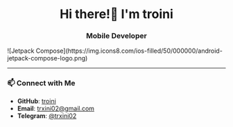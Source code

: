 <h1 align="center">Hi there!👋 I'm troini</h1>
<h3 align="center">Mobile Developer  </h3>
![Jetpack Compose](https://img.icons8.com/ios-filled/50/000000/android-jetpack-compose-logo.png)

---

### 📫 Connect with Me

- **GitHub**: [troini](https://github.com/troini)
- **Email**: [trxini02@gmail.com](mailto:trxini02@gmail.com)
- **Telegram**: [@trxini02](https://t.me/trxini02)
